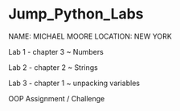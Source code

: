 # Jump_Python_Labs

NAME: MICHAEL MOORE
LOCATION: NEW YORK


Lab 1 - chapter 3 ~ Numbers


Lab 2 - chapter 2 ~ Strings


Lab 3 - chapter 1 ~ unpacking variables


OOP Assignment / Challenge



